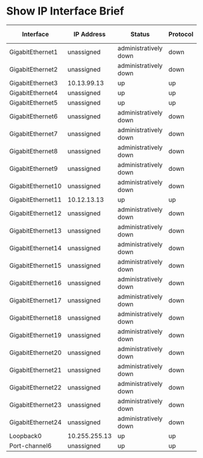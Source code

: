 
# Show IP Interface Brief
| Interface | IP Address | Status | Protocol | Method | Interface is OK |
| --------- | ---------- | ------ | -------- | ------ | --------------- |
| GigabitEthernet1 | unassigned | administratively down | down | unset | YES |
| GigabitEthernet2 | unassigned | administratively down | down | unset | YES |
| GigabitEthernet3 | 10.13.99.13 | up | up | TFTP | YES |
| GigabitEthernet4 | unassigned | up | up | unset | YES |
| GigabitEthernet5 | unassigned | up | up | unset | YES |
| GigabitEthernet6 | unassigned | administratively down | down | unset | YES |
| GigabitEthernet7 | unassigned | administratively down | down | unset | YES |
| GigabitEthernet8 | unassigned | administratively down | down | unset | YES |
| GigabitEthernet9 | unassigned | administratively down | down | unset | YES |
| GigabitEthernet10 | unassigned | administratively down | down | unset | YES |
| GigabitEthernet11 | 10.12.13.13 | up | up | TFTP | YES |
| GigabitEthernet12 | unassigned | administratively down | down | unset | YES |
| GigabitEthernet13 | unassigned | administratively down | down | unset | YES |
| GigabitEthernet14 | unassigned | administratively down | down | unset | YES |
| GigabitEthernet15 | unassigned | administratively down | down | unset | YES |
| GigabitEthernet16 | unassigned | administratively down | down | unset | YES |
| GigabitEthernet17 | unassigned | administratively down | down | unset | YES |
| GigabitEthernet18 | unassigned | administratively down | down | unset | YES |
| GigabitEthernet19 | unassigned | administratively down | down | unset | YES |
| GigabitEthernet20 | unassigned | administratively down | down | unset | YES |
| GigabitEthernet21 | unassigned | administratively down | down | unset | YES |
| GigabitEthernet22 | unassigned | administratively down | down | unset | YES |
| GigabitEthernet23 | unassigned | administratively down | down | unset | YES |
| GigabitEthernet24 | unassigned | administratively down | down | unset | YES |
| Loopback0 | 10.255.255.13 | up | up | TFTP | YES |
| Port-channel6 | unassigned | up | up | unset | YES |